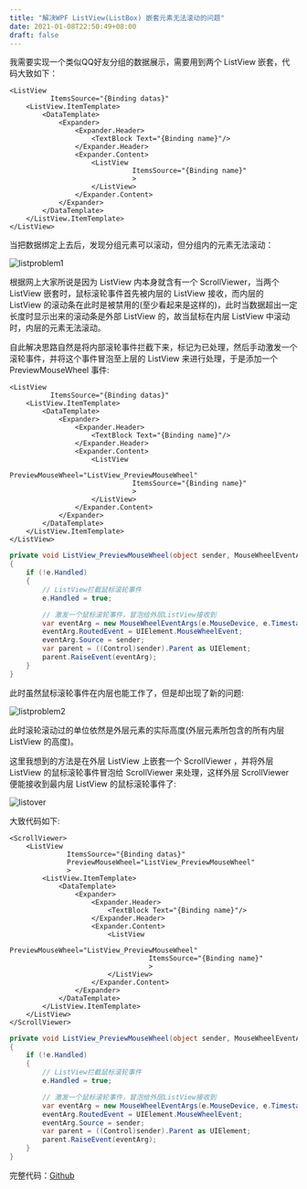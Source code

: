 ```yaml
---
title: "解决WPF ListView(ListBox) 嵌套元素无法滚动的问题"
date: 2021-01-08T22:50:49+08:00
draft: false
---
```


我需要实现一个类似QQ好友分组的数据展示，需要用到两个 ListView 嵌套，代码大致如下：

```xaml
<ListView
          ItemsSource="{Binding datas}"
    <ListView.ItemTemplate>
        <DataTemplate>
            <Expander>
                <Expander.Header>
                    <TextBlock Text="{Binding name}"/>
                </Expander.Header>
                <Expander.Content>
                    <ListView
                              ItemsSource="{Binding name}"
                              >
                    </ListView>
                </Expander.Content>
            </Expander>
        </DataTemplate>
    </ListView.ItemTemplate>
</ListView>
```

当把数据绑定上去后，发现分组元素可以滚动，但分组内的元素无法滚动：

![listproblem1](https://cdn.jsdelivr.net/gh/jaywhen/imageBed/imglistprob1.gif)

根据网上大家所说是因为 ListView 内本身就含有一个 ScrollViewer，当两个 ListView 嵌套时，鼠标滚轮事件首先被内层的 ListView 接收，而内层的 ListView 的滚动条在此时是被禁用的(至少看起来是这样的)，此时当数据超出一定长度时显示出来的滚动条是外部 ListView 的，故当鼠标在内层 ListView 中滚动时，内层的元素无法滚动。

自此解决思路自然是将内部滚轮事件拦截下来，标记为已处理，然后手动激发一个滚轮事件，并将这个事件冒泡至上层的 ListView 来进行处理，于是添加一个 PreviewMouseWheel 事件:

```xaml
<ListView
          ItemsSource="{Binding datas}"
    <ListView.ItemTemplate>
        <DataTemplate>
            <Expander>
                <Expander.Header>
                    <TextBlock Text="{Binding name}"/>
                </Expander.Header>
                <Expander.Content>
                    <ListView
                              PreviewMouseWheel="ListView_PreviewMouseWheel"
                              ItemsSource="{Binding name}"
                              >
                    </ListView>
                </Expander.Content>
            </Expander>
        </DataTemplate>
    </ListView.ItemTemplate>
</ListView>
```

```c#
private void ListView_PreviewMouseWheel(object sender, MouseWheelEventArgs e)
{
    if (!e.Handled)
    {
        // ListView拦截鼠标滚轮事件
        e.Handled = true;

        // 激发一个鼠标滚轮事件，冒泡给外层ListView接收到
        var eventArg = new MouseWheelEventArgs(e.MouseDevice, e.Timestamp, e.Delta);
        eventArg.RoutedEvent = UIElement.MouseWheelEvent;
        eventArg.Source = sender;
        var parent = ((Control)sender).Parent as UIElement;
        parent.RaiseEvent(eventArg);
    }
}
```

此时虽然鼠标滚轮事件在内层也能工作了，但是却出现了新的问题:

![listproblem2](https://cdn.jsdelivr.net/gh/jaywhen/imageBed/imglistprob2.gif)

此时滚轮滚动过的单位依然是外层元素的实际高度(外层元素所包含的所有内层 ListView 的高度)。

这里我想到的方法是在外层 ListView 上嵌套一个 ScrollViewer ，并将外层 ListView 的鼠标滚轮事件冒泡给 ScrollViewer  来处理，这样外层 ScrollViewer  便能接收到最内层 ListView 的鼠标滚轮事件了:

![listover](https://cdn.jsdelivr.net/gh/jaywhen/imageBed/imglistover.gif)

大致代码如下:

```xaml
<ScrollViewer>
    <ListView
              ItemsSource="{Binding datas}"
              PreviewMouseWheel="ListView_PreviewMouseWheel"
              >
        <ListView.ItemTemplate>
            <DataTemplate>
                <Expander>
                    <Expander.Header>
                        <TextBlock Text="{Binding name}"/>
                    </Expander.Header>
                    <Expander.Content>
                        <ListView
                                  PreviewMouseWheel="ListView_PreviewMouseWheel"
                                  ItemsSource="{Binding name}"
                                  >
                        </ListView>
                    </Expander.Content>
                </Expander>
            </DataTemplate>
        </ListView.ItemTemplate>
    </ListView>
</ScrollViewer>
```

```c#
private void ListView_PreviewMouseWheel(object sender, MouseWheelEventArgs e)
{
    if (!e.Handled)
    {
        // ListView拦截鼠标滚轮事件
        e.Handled = true;

        // 激发一个鼠标滚轮事件，冒泡给外层ListView接收到
        var eventArg = new MouseWheelEventArgs(e.MouseDevice, e.Timestamp, e.Delta);
        eventArg.RoutedEvent = UIElement.MouseWheelEvent;
        eventArg.Source = sender;
        var parent = ((Control)sender).Parent as UIElement;
        parent.RaiseEvent(eventArg);
    }
}
```

完整代码：[Github](https://github.com/jaywhen/LearnWPF/tree/main/ListDb)